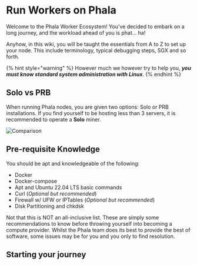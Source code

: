 # Run Workers on Phala

Welcome to the Phala Worker Ecosystem! You've decided to embark on a long journey, and the workload ahead of you is phat... ha!

Anyhow, in this wiki, you will be taught the essentials from A to Z to set up your node. This include terminology, typical debugging steps, SGX and so forth. 

{% hint style="warning" %}
However much we however try to help you, ***__you must know standard system administration with Linux__***. 
{% endhint %}

## Solo vs PRB

When running Phala nodes, you are given two options: Solo or PRB installations. If you find yourself to be hosting less than 3 servers, it is recommended to operate a **Solo** miner.

![Comparison](https://i.imgur.com/rcTIeKZ.png)


## Pre-requisite Knowledge
 
You should be apt and knowledgeable of the following:
- Docker
- Docker-compose
- Apt and Ubuntu 22.04 LTS basic commands
- Curl (*Optional but recommended*)
- Firewall w/ UFW or IPTables (*Optional but recommended*)
- Disk Partitioning and chkdsk

Not that this is NOT an all-inclusive list. These are simply some recommendations to know before throwing yourself into becoming a compute provider. Whilst the Phala team does its best to provide the best of software, some issues may be for you and you only to find resolution. 

## Starting your journey